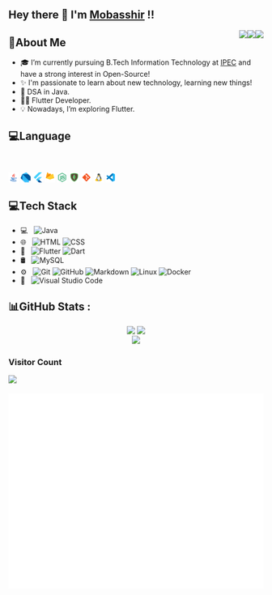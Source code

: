 ## Hey there :wave: I'm [Mobasshir](https://www.linkedin.com/in/imobasshir/) !!

<a href="https://www.linkedin.com/in/imobasshir/"><img src="https://img.icons8.com/cute-clipart/64/000000/linkedin.png" align="right"/></a> <a href="https://twitter.com/imobasshir"><img src="https://img.icons8.com/cute-clipart/64/000000/twitter.png" align="right"/></a> <a href="https://www.instagram.com/mobasshir_code/"> <img src="https://img.icons8.com/cute-clipart/64/000000/instagram-new.png" align="right"/> </a>

## :wave:About Me

- 🎓 I’m currently pursuing B.Tech Information Technology at <a href="https://www.ipec.org.in/">IPEC</a> and have a strong interest in Open-Source! <br>
- ✨ I'm passionate to learn about new technology, learning new things! <br>
- 📖 DSA in Java. <br>
- 👨‍💻 Flutter Developer. <br>
- 💡 Nowadays, I’m exploring Flutter. <br>

## 💻Language
<br><br>
<code><img height="20" width="20" src="https://github.com/imobasshir/imobasshir/raw/main/assets/images/java.png"></code>
<code><img height="20" width="20" src="https://github.com/imobasshir/imobasshir/raw/main/assets/images/dart.png"></code>
<code><img height="20" width="20" src="https://github.com/imobasshir/imobasshir/raw/main/assets/images/flutter.png"></code>
<code><img height="20" width="20" src="https://github.com/imobasshir/imobasshir/raw/main/assets/images/firebase.png"></code>
<code><img height="20" width="20" src="https://github.com/imobasshir/imobasshir/raw/main/assets/images/node-js.png"></code>
<code><img height="20" width="20" src="https://github.com/imobasshir/imobasshir/raw/main/assets/images/mongodb.png"></code>
<code><img height="20" width="20" src="https://github.com/imobasshir/imobasshir/raw/main/assets/images/git.png"></code>
<code><img height="20" width="20" src="https://github.com/imobasshir/imobasshir/raw/main/assets/images/linux.png"></code>
<code><img height="20" width="20" src="https://github.com/imobasshir/imobasshir/raw/main/assets/images/code.png"></code>

## 💻Tech Stack

- 💻 &nbsp; ![Java](https://img.shields.io/badge/-Java-333333?style=flat&logo=Java&logoColor=007396)
- 🌐 &nbsp; ![HTML](https://img.shields.io/badge/-HTML5-333333?style=flat&logo=HTML5) ![CSS](https://img.shields.io/badge/-CSS-333333?style=flat&logo=CSS3&logoColor=1572B6)
- 📱 &nbsp; ![Flutter](https://img.shields.io/badge/Flutter-333333?style=flat&logo=flutter) ![Dart](https://img.shields.io/badge/Dart-333333?style=flat&logo=dart)
- 🛢 &nbsp; ![MySQL](https://img.shields.io/badge/-MySQL-333333?style=flat&logo=mysql)
- ⚙️ &nbsp; ![Git](https://img.shields.io/badge/-Git-333333?style=flat&logo=git) ![GitHub](https://img.shields.io/badge/-GitHub-333333?style=flat&logo=github) ![Markdown](https://img.shields.io/badge/-Markdown-333333?style=flat&logo=markdown) ![Linux](https://img.shields.io/badge/Linux-333333?style=flat&logo=linux) ![Docker](https://img.shields.io/badge/Docker-333333?style=flat&logo=docker)
- 🔧 &nbsp; ![Visual Studio Code](https://img.shields.io/badge/-Visual%20Studio%20Code-333333?style=flat&logo=visual-studio-code&logoColor=007ACC)

## 📊GitHub Stats :

<p align="center">
	<img width="48%" src="https://github-readme-stats.vercel.app/api?username=imobasshir&show_icons=true&theme=radical&hide_border=true&count_private=true&include_all_commits=true" />
  <img width="48%" src="https://github-readme-streak-stats.herokuapp.com/?user=imobasshir&theme=radical&hide_border=true" /> <br>
	<img width="40%" src="https://github-readme-stats.vercel.app/api/top-langs/?username=imobasshir&theme=radical&hide_border=true&include_all_commits=true&count_private=true&layout=compact&langs_count=6" />
</p>

<!-- ### Contribution Graph -->

<!-- <img width="100%" alt="Mobasshir's Activity Graph" src="https://activity-graph.herokuapp.com/graph?username=imobasshir&theme=xcode" /></a> -->

### Visitor Count

<img src="https://profile-counter.glitch.me/imobasshir/count.svg">
<br/><br/>
<img src="https://github.com/imobasshir/imobasshir/blob/main/github-metrics.svg">
<!-- 
---
[![](https://visitcount.itsvg.in/api?id=imobasshir&icon=0&color=0)](https://visitcount.itsvg.in) -->

